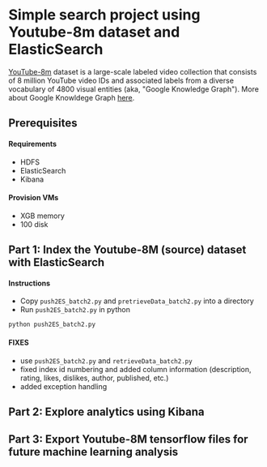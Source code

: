 # Simple search project using Youtube-8m dataset and ElasticSearch

[YouTube-8m](https://research.google.com/youtube8m/) dataset is a large-scale labeled video collection that consists of 8 million YouTube video IDs and associated labels from a diverse vocabulary of 4800 visual entities (aka, "Google Knowledge Graph"). More about Google Knowldege Graph [here](https://www.google.com/intl/bn/insidesearch/features/search/knowledge.html). 

## Prerequisites
#### Requirements
* HDFS
* ElasticSearch
* Kibana 

#### Provision VMs
* XGB memory
* 100 disk

## Part 1: Index the Youtube-8M (source) dataset with ElasticSearch 
#### Instructions 
* Copy `push2ES_batch2.py` and `pretrieveData_batch2.py` into a directory
* Run `push2ES_batch2.py` in python
```
python push2ES_batch2.py
```

#### FIXES

* use `push2ES_batch2.py` and `retrieveData_batch2.py`
* fixed index id numbering and added column information (description, rating, likes, dislikes, author, published, etc.)
* added exception handling

## Part 2: Explore analytics using Kibana


## Part 3: Export Youtube-8M tensorflow files for future machine learning analysis
